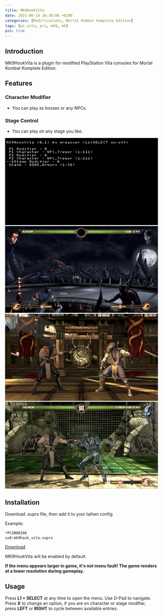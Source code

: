 ```yaml
---
title: MK9HookVita
date: 2021-06-14 16:30:00 +0200
categories: [Modifications, Mortal Kombat Komplete Edition]
tags: [ps_vita, prx, mk9, mk]   
pin: true
---
```

## Introduction
MK9HookVita is a plugin for modified PlayStation Vita consoles for Mortal Kombat Komplete Edition.

## Features

### Character Modifier
 - You can play as bosses or any NPCs.
 

### Stage Control
 - You can play on any stage you like.

![Preview](https://raw.githubusercontent.com/ermaccer/ermaccer.github.io/gh-pages/assets/mods/mk9/mk9hookvita/1.png)
![Preview](https://raw.githubusercontent.com/ermaccer/ermaccer.github.io/gh-pages/assets/mods/mk9/mk9hookvita/2.png)
![Preview](https://raw.githubusercontent.com/ermaccer/ermaccer.github.io/gh-pages/assets/mods/mk9/mk9hookvita/3.png)
![Preview](https://raw.githubusercontent.com/ermaccer/ermaccer.github.io/gh-pages/assets/mods/mk9/mk9hookvita/4.png)


## Installation 
Download .suprx file, then add it to your taihen config

Example:
```
*PCSB00106
ux0:mk9hook_vita.suprx
```


[Download](https://github.com/ermaccer/MK9HookVita/releases/latest/download/mk9hook_vita.suprx)

MK9HookVita will be enabled by default.

**If the menu appears larger in game, it's not menu fault! The game renders at a lower resolution during gameplay.**

## Usage
Press **L1 + SELECT** at any time to open the menu. 
Use D-Pad to navigate. Press **X** to change an option, if you are 
on character or stage modifier, press **LEFT** or **RIGHT** to cycle between
available entries.





